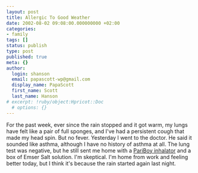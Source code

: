 ```yaml
---
layout: post
title: Allergic To Good Weather
date: 2002-08-02 09:08:00.000000000 +02:00
categories:
- family
tags: []
status: publish
type: post
published: true
meta: {}
author:
  login: shanson
  email: papascott-wp@gmail.com
  display_name: PapaScott
  first_name: Scott
  last_name: Hanson
# excerpt: !ruby/object:Hpricot::Doc
  # options: {}
---
```

<p>For the past week, ever since the rain stopped and it got warm, my lungs have felt like a pair of full sponges, and I've had a persistent cough that made my head spin. But no fever. Yesterday I went to the doctor. He said it sounded like asthma, although I have no history of asthma at all. The lung test was negative, but he still sent me home with a <a href="http://www.pari.de/english/300/310/314/">PariBoy inhalator</a> and a box of Emser Salt solution. I'm skeptical. I'm home from work and feeling better today, but I think it's because the rain started again last night.</p>
